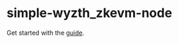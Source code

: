 # simple-wyzth_zkevm-node

Get started with the [guide](https://wyzth_zkevm.xyz/docs/guides/run-a-node).

